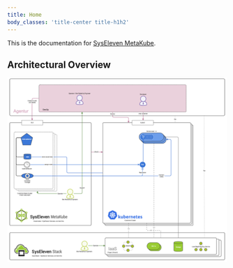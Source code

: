 ```yaml
---
title: Home
body_classes: 'title-center title-h1h2'
---
```


This is the documentation for [SysEleven MetaKube](https://metakube.syseleven.de).

## Architectural Overview

![MetaKube Architecture Overview](metakube-overview.png)